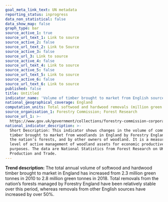 ```yaml
---
goal_meta_link_text: UN metadata
reporting_status: inprogress
data_non_statistical: false
data_show_map: false
graph_type: bar
source_active_1: true
source_url_text_1: Link to source
source_active_2: false
source_url_text_2: Link to Source
source_active_3: false
source_url_3: Link to source
source_active_4: false
source_url_text_4: Link to source
source_active_5: false
source_url_text_5: Link to source
source_active_6: false
source_url_text_6: Link to source
published: false
title: Untitled
indicator_name: 'Volume of timber brought to market from English sources, 2010 to 2018'
national_geographical_coverage: England
computation_units: Total softwood and hardwood removals (million green tonnes)
source_organisation_1: Forestry Commission; Forest Research
source_url_1: >-
  https://www.gov.uk/government/collections/forestry-commission-corporate-plan-performance-indicators
national_indicator_description: >-
  Short Description: This indicator shows changes in the volume of commercial
  timber brought to market from woodlands in England by Forestry England from
  the nation’s forests, and by other owners of woodland. It is a measure of the
  level of active management of woodland assets for economic productive
  purposes. The data are National Statistics from Forest Research on UK Wood
  Production and Trade.
---
```

**Trend description:** The total annual volume of softwood and hardwood timber brought to market in England has increased from 2.3 million green tonnes in 2010 to 2.8 million green tonnes in 2018. Total removals from the nation’s forests managed by Forestry England have been relatively stable over this period, whereas removals from other English sources have increased by over 50%.
